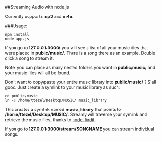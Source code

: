 ##Streaming Audio with node.js

Currently supports **mp3** and **m4a**.

###Usage:

	npm install
	node app.js

If you go to **127.0.0.1:3000/** you will see a list of all your music files that were placed in **public/music/**. There is a song there as an example. Double click a song to stream it.

Note: you can place as many nested folders you want in **public/music/** and your music files will all be found.

Don't want to copy/paste your entire music library into **public/music/** ? S'all good. Just create a symlink to your music library as such:

	cd public/music
	ln -s /home/ttezel/Desktop/MUSIC/ music_library
	
This creates a symlink named **music_library** that points to **/home/ttezel/Desktop/MUSIC/**. Streamy will traverse your symlink and retrieve the music files, thanks to [node-findit](https://github.com/substack/node-findit).

If you go to **127.0.0.1:3000/stream/SONGNAME** you can stream individual songs.

